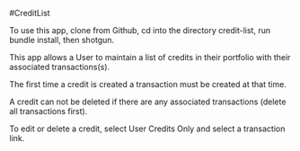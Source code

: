 #CreditList

To use this app, clone from Github, cd into the directory credit-list, run bundle install, then shotgun.

This app allows a User to maintain a list of credits in their portfolio with their associated transactions(s).

The first time a credit is created a transaction must be created at that time.

A credit can not be deleted if there are any associated transactions (delete all transactions first).

To edit or delete a credit, select User Credits Only and select a transaction link.
